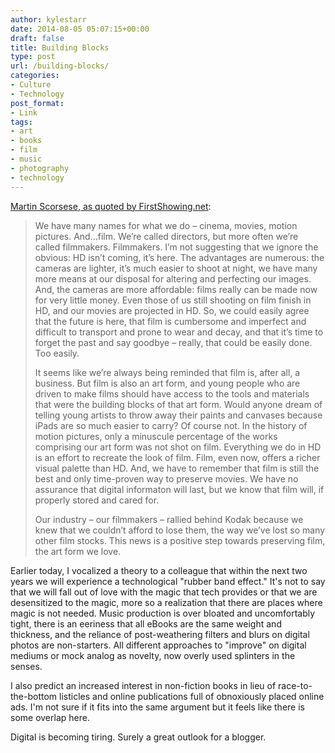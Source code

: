 ```yaml
---
author: kylestarr
date: 2014-08-05 05:07:15+00:00
draft: false
title: Building Blocks
type: post
url: /building-blocks/
categories:
- Culture
- Technology
post_format:
- Link
tags:
- art
- books
- film
- music
- photography
- technology
---
```


[Martin Scorsese, as quoted by FirstShowing.net](http://www.firstshowing.net/2014/read-martin-scorseses-passionate-statement-about-saving-celluloid/):





<blockquote>We have many names for what we do – cinema, movies, motion pictures. And…film. We’re called directors, but more often we’re called filmmakers. Filmmakers. I’m not suggesting that we ignore the obvious: HD isn’t coming, it’s here. The advantages are numerous: the cameras are lighter, it’s much easier to shoot at night, we have many more means at our disposal for altering and perfecting our images. And, the cameras are more affordable: films really can be made now for very little money. Even those of us still shooting on film finish in HD, and our movies are projected in HD. So, we could easily agree that the future is here, that film is cumbersome and imperfect and difficult to transport and prone to wear and decay, and that it’s time to forget the past and say goodbye – really, that could be easily done. Too easily.

It seems like we’re always being reminded that film is, after all, a business. But film is also an art form, and young people who are driven to make films should have access to the tools and materials that were the building blocks of that art form. Would anyone dream of telling young artists to throw away their paints and canvases because iPads are so much easier to carry? Of course not. In the history of motion pictures, only a minuscule percentage of the works comprising our art form was not shot on film. Everything we do in HD is an effort to recreate the look of film. Film, even now, offers a richer visual palette than HD. And, we have to remember that film is still the best and only time-proven way to preserve movies. We have no assurance that digital informaton will last, but we know that film will, if properly stored and cared for.

Our industry – our filmmakers – rallied behind Kodak because we knew that we couldn’t afford to lose them, the way we’ve lost so many other film stocks. This news is a positive step towards preserving film, the art form we love.</blockquote>


Earlier today, I vocalized a theory to a colleague that within the next two years we will experience a technological "rubber band effect." It's not to say that we will fall out of love with the magic that tech provides or that we are desensitized to the magic, more so a realization that there are places where magic is not needed. Music production is over bloated and uncomfortably tight, there is an eeriness that all eBooks are the same weight and thickness, and the reliance of post-weathering filters and blurs on digital photos are non-starters. All different approaches to "improve" on digital mediums or mock analog as novelty, now overly used splinters in the senses.

I also predict an increased interest in non-fiction books in lieu of race-to-the-bottom listicles and online publications full of obnoxiously placed online ads. I'm not sure if it fits into the same argument but it feels like there is some overlap here.

Digital is becoming tiring. Surely a great outlook for a blogger.

